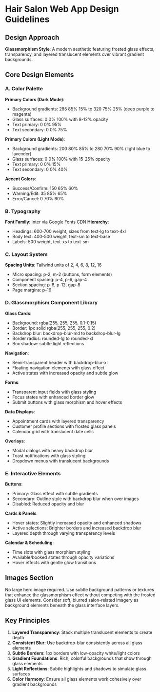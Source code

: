 # Hair Salon Web App Design Guidelines

## Design Approach
**Glassmorphism Style**: A modern aesthetic featuring frosted glass effects, transparency, and layered translucent elements over vibrant gradient backgrounds.

## Core Design Elements

### A. Color Palette
**Primary Colors (Dark Mode)**:
- Background gradients: 285 85% 15% to 320 75% 25% (deep purple to magenta)
- Glass surfaces: 0 0% 100% with 8-12% opacity
- Text primary: 0 0% 95%
- Text secondary: 0 0% 75%

**Primary Colors (Light Mode)**:
- Background gradients: 200 80% 85% to 280 70% 90% (light blue to lavender)
- Glass surfaces: 0 0% 100% with 15-25% opacity
- Text primary: 0 0% 15%
- Text secondary: 0 0% 40%

**Accent Colors**:
- Success/Confirm: 150 65% 60%
- Warning/Edit: 35 85% 65%
- Error/Cancel: 0 70% 60%

### B. Typography
**Font Family**: Inter via Google Fonts CDN
**Hierarchy**:
- Headings: 600-700 weight, sizes from text-lg to text-4xl
- Body text: 400-500 weight, text-sm to text-base
- Labels: 500 weight, text-xs to text-sm

### C. Layout System
**Spacing Units**: Tailwind units of 2, 4, 6, 8, 12, 16
- Micro spacing: p-2, m-2 (buttons, form elements)
- Component spacing: p-4, p-6, gap-4
- Section spacing: p-8, p-12, gap-8
- Page margins: p-16

### D. Glassmorphism Component Library

**Glass Cards**:
- Background: rgba(255, 255, 255, 0.1-0.15)
- Border: 1px solid rgba(255, 255, 255, 0.2)
- Backdrop blur: backdrop-blur-md to backdrop-blur-lg
- Border radius: rounded-lg to rounded-xl
- Box shadow: subtle light reflections

**Navigation**:
- Semi-transparent header with backdrop-blur-xl
- Floating navigation elements with glass effect
- Active states with increased opacity and subtle glow

**Forms**:
- Transparent input fields with glass styling
- Focus states with enhanced border glow
- Submit buttons with glass morphism and hover effects

**Data Displays**:
- Appointment cards with layered transparency
- Customer profile sections with frosted glass panels
- Calendar grid with translucent date cells

**Overlays**:
- Modal dialogs with heavy backdrop blur
- Toast notifications with glass styling
- Dropdown menus with translucent backgrounds

### E. Interactive Elements

**Buttons**:
- Primary: Glass effect with subtle gradients
- Secondary: Outline style with backdrop blur when over images
- Disabled: Reduced opacity and blur

**Cards & Panels**:
- Hover states: Slightly increased opacity and enhanced shadows
- Active selections: Brighter borders and increased backdrop blur
- Layered depth through varying transparency levels

**Calendar & Scheduling**:
- Time slots with glass morphism styling
- Available/booked states through opacity variations
- Hover effects with gentle glow transitions

## Images Section
No large hero image required. Use subtle background patterns or textures that enhance the glassmorphism effect without competing with the frosted glass UI elements. Consider soft, blurred salon-related imagery as background elements beneath the glass interface layers.

## Key Principles
1. **Layered Transparency**: Stack multiple translucent elements to create depth
2. **Consistent Blur**: Use backdrop-blur consistently across all glass elements
3. **Subtle Borders**: 1px borders with low-opacity white/light colors
4. **Gradient Foundations**: Rich, colorful backgrounds that show through glass elements
5. **Light Reflections**: Subtle highlights and shadows to simulate glass surfaces
6. **Color Harmony**: Ensure all glass elements work cohesively over gradient backgrounds